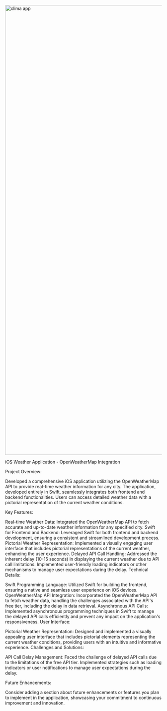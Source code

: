 <img width="1440" alt="clima app" src="https://github.com/2manas1/weatherappmanas/assets/95990830/3d49af3b-5b4a-4355-9c52-f513887b210b">


iOS Weather Application - OpenWeatherMap Integration

Project Overview:

Developed a comprehensive iOS application utilizing the OpenWeatherMap API to provide real-time weather information for any city. The application, developed entirely in Swift, seamlessly integrates both frontend and backend functionalities. Users can access detailed weather data with a pictorial representation of the current weather conditions.

Key Features:

Real-time Weather Data: Integrated the OpenWeatherMap API to fetch accurate and up-to-date weather information for any specified city. Swift for Frontend and Backend: Leveraged Swift for both frontend and backend development, ensuring a consistent and streamlined development process. Pictorial Weather Representation: Implemented a visually engaging user interface that includes pictorial representations of the current weather, enhancing the user experience. Delayed API Call Handling: Addressed the inherent delay (10-15 seconds) in displaying the current weather due to API call limitations. Implemented user-friendly loading indicators or other mechanisms to manage user expectations during the delay. Technical Details:

Swift Programming Language: Utilized Swift for building the frontend, ensuring a native and seamless user experience on iOS devices. OpenWeatherMap API Integration: Incorporated the OpenWeatherMap API to fetch weather data, handling the challenges associated with the API's free tier, including the delay in data retrieval. Asynchronous API Calls: Implemented asynchronous programming techniques in Swift to manage the delayed API calls efficiently and prevent any impact on the application's responsiveness. User Interface:

Pictorial Weather Representation: Designed and implemented a visually appealing user interface that includes pictorial elements representing the current weather conditions, providing users with an intuitive and informative experience. Challenges and Solutions:

API Call Delay Management: Faced the challenge of delayed API calls due to the limitations of the free API tier. Implemented strategies such as loading indicators or user notifications to manage user expectations during the delay.

Future Enhancements:

Consider adding a section about future enhancements or features you plan to implement in the application, showcasing your commitment to continuous improvement and innovation.
